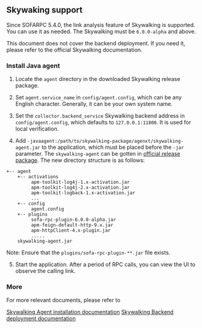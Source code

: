 ## Skywaking support

Since SOFARPC 5.4.0, the link analysis feature of Skywalking is supported. You can use it as needed. The Skywalking must be `6.0.0-alpha` and above. 

This document does not cover the backend deployment. If you need it, please refer to the official Skywalking documentation.


### Install Java agent
1. Locate the `agent` directory in the downloaded Skywalking release package.

2. Set `agent.service_name` in `config/agent.config`, which can be any English character. Generally, it can be your own system name.

3. Set the `collector.backend_service` Skywalking backend address in `config/agent.config`, which defaults to `127.0.0.1:11800`. It is used for local verification.

4. Add `-javaagent:/path/to/skywalking-package/agenxt/skywalking-agent.jar` to the application, which must be placed before the `-jar` parameter.
The `skywalking-agent` can be gotten in [official release package](http://skywalking.apache.org/downloads/). The new directory structure is as follows:
```
+-- agent
    +-- activations
         apm-toolkit-log4j-1.x-activation.jar
         apm-toolkit-log4j-2.x-activation.jar
         apm-toolkit-logback-1.x-activation.jar
         ...
    +-- config
         agent.config
    +-- plugins
         sofa-rpc-plugin-6.0.0-alpha.jar
         apm-feign-default-http-9.x.jar
         apm-httpClient-4.x-plugin.jar
         .....
    skywalking-agent.jar
```
Note: Ensure that the `plugins/sofa-rpc-plugin-**.jar` file exists.

5. Start the application. After a period of RPC calls, you can view the UI to observe the calling link.


### More

For more relevant documents, please refer to

[Skywalking Agent installation documentation](https://github.com/apache/incubator-skywalking/blob/master/docs/en/setup/service-agent/java-agent/README.md)
[Skywalking Backend deployment documentation](https://github.com/apache/incubator-skywalking/blob/master/docs/en/setup/backend/backend-ui-setup.md)
